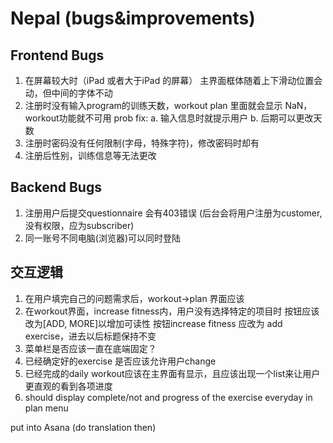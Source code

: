 # Nepal (bugs&improvements)


## Frontend Bugs

1. 在屏幕较大时（iPad 或者大于iPad 的屏幕）
   主界面框体随着上下滑动位置会动，但中间的字体不动
2. 注册时没有输入program的训练天数，workout plan 里面就会显示 NaN，workout功能就不可用
   prob fix:
   a. 输入信息时就提示用户
   b. 后期可以更改天数
4. 注册时密码没有任何限制(字母，特殊字符)，修改密码时却有
5. 注册后性别，训练信息等无法更改

## Backend Bugs
1. 注册用户后提交questionnaire 会有403错误
   (后台会将用户注册为customer, 没有权限，应为subscriber)
2. 同一账号不同电脑(浏览器)可以同时登陆

## 交互逻辑

1. 在用户填完自己的问题需求后，workout->plan 界面应该
2. 在workout界面，increase fitness内，用户没有选择特定的项目时
   按钮应该改为[ADD, MORE]以增加可读性
   按钮increase fitness 应改为 add exercise，进去以后标题保持不变
3. 菜单栏是否应该一直在底端固定？
4. 已经确定好的exercise 是否应该允许用户change
5. 已经完成的daily workout应该在主界面有显示，且应该出现一个list来让用户更直观的看到各项进度
6. should display complete/not and progress of the exercise everyday in plan menu

put into Asana (do translation then)
